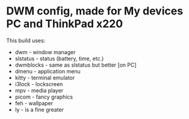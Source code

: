 # DWM config, made for My devices PC and ThinkPad x220

This build uses:
* dwm - window manager
* slstatus - status (battery, time, etc.)
* dwmblocks - same as slstatus but better [on PC]
* dmenu - application menu
* kitty - terminal emulator
* i3lock - lockscreen
* mpv - media player
* picom - fancy graphics
* feh - wallpaper
* ly - is a fine greater
